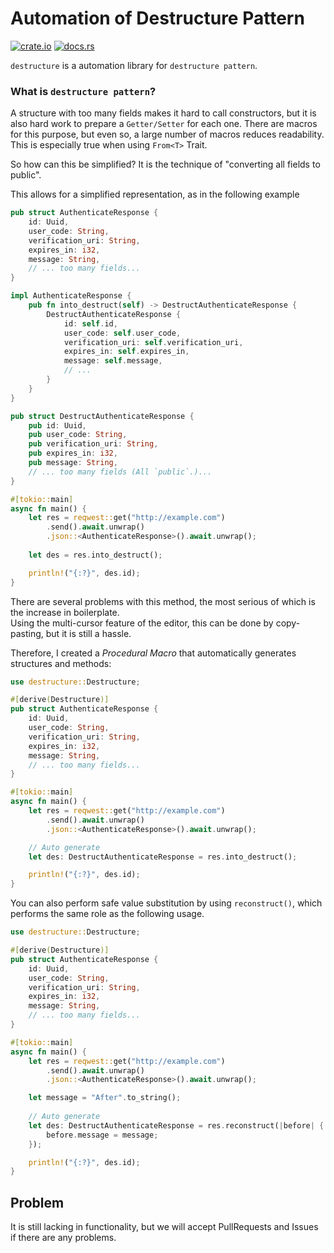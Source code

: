 # Automation of Destructure Pattern
[<img alt="crate.io" src="https://img.shields.io/crates/v/destructure?label=crate.io&logo=rust&style=flat-square">](https://crates.io/crates/destructure)
[<img alt="docs.rs" src="https://img.shields.io/docsrs/destructure?color=6162ff&label=docs.rs&logo=docs.rs&style=flat-square">](https://docs.rs/destructure/0.2.0/destructure/)

`destructure` is a automation library for `destructure pattern`.

### What is `destructure pattern`?
A structure with too many fields makes it hard to call constructors, but it is also hard work to prepare a `Getter/Setter` for each one. There are macros for this purpose, but even so, a large number of macros reduces readability. This is especially true when using `From<T>` Trait.  

So how can this be simplified? It is the technique of "converting all fields to public". 
  
This allows for a simplified representation, as in the following example

```rust
pub struct AuthenticateResponse {
    id: Uuid,
    user_code: String,
    verification_uri: String,
    expires_in: i32,
    message: String,
    // ... too many fields...
}

impl AuthenticateResponse {
    pub fn into_destruct(self) -> DestructAuthenticateResponse {
        DestructAuthenticateResponse {
            id: self.id,
            user_code: self.user_code,
            verification_uri: self.verification_uri,
            expires_in: self.expires_in,
            message: self.message,
            // ...
        }
    }
}

pub struct DestructAuthenticateResponse {
    pub id: Uuid,
    pub user_code: String,
    pub verification_uri: String,
    pub expires_in: i32,
    pub message: String,
    // ... too many fields (All `public`.)...
}

#[tokio::main]
async fn main() {
    let res = reqwest::get("http://example.com")
        .send().await.unwrap()
        .json::<AuthenticateResponse>().await.unwrap();
    
    let des = res.into_destruct();

    println!("{:?}", des.id);
}
```
  
There are several problems with this method, the most serious of which is the increase in boilerplate.  
Using the multi-cursor feature of the editor, this can be done by copy-pasting, but it is still a hassle.  

Therefore, I created a *Procedural Macro* that automatically generates structures and methods:

```rust
use destructure::Destructure;

#[derive(Destructure)]
pub struct AuthenticateResponse {
    id: Uuid,
    user_code: String,
    verification_uri: String,
    expires_in: i32,
    message: String,
    // ... too many fields...
}

#[tokio::main]
async fn main() {
    let res = reqwest::get("http://example.com")
        .send().await.unwrap()
        .json::<AuthenticateResponse>().await.unwrap();

    // Auto generate
    let des: DestructAuthenticateResponse = res.into_destruct();

    println!("{:?}", des.id);
}
```

You can also perform safe value substitution by using `reconstruct()`, 
which performs the same role as the following usage.  
```rust
use destructure::Destructure;

#[derive(Destructure)]
pub struct AuthenticateResponse {
    id: Uuid,
    user_code: String,
    verification_uri: String,
    expires_in: i32,
    message: String,
    // ... too many fields...
}

#[tokio::main]
async fn main() {
    let res = reqwest::get("http://example.com")
        .send().await.unwrap()
        .json::<AuthenticateResponse>().await.unwrap();

    let message = "After".to_string();
    
    // Auto generate
    let des: DestructAuthenticateResponse = res.reconstruct(|before| {
        before.message = message;
    });

    println!("{:?}", des.id);
}
```

## Problem
It is still lacking in functionality, but we will accept PullRequests and Issues if there are any problems.
